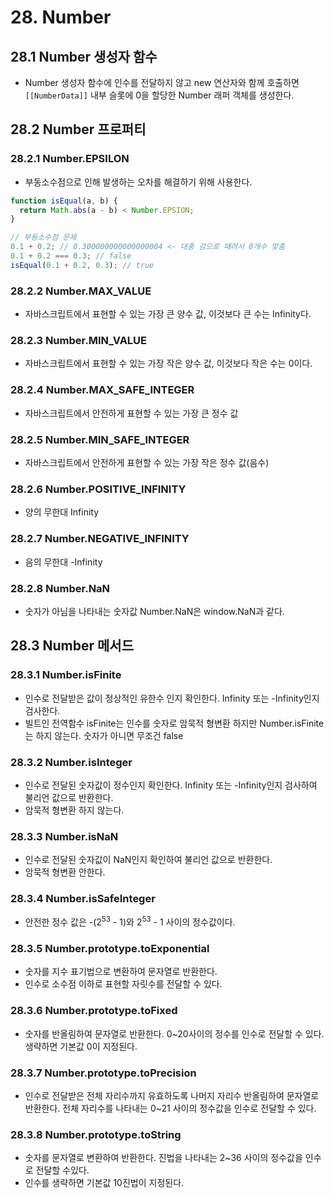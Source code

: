 # 28. Number

## 28.1 Number 생성자 함수

- Number 생성자 함수에 인수를 전달하지 않고 new 연산자와 함께 호출하면 `[[NumberData]]` 내부 슬롯에 0을 할당한 Number 래퍼 객체를 생성한다.

## 28.2 Number 프로퍼티

### 28.2.1 Number.EPSILON

- 부동소수점으로 인해 발생하는 오차를 해결하기 위해 사용한다.

```ts
function isEqual(a, b) {
  return Math.abs(a - b) < Number.EPSION;
}

// 부동소수점 문제
0.1 + 0.2; // 0.300000000000000004 <- 대충 감으로 때려서 0개수 맞춤
0.1 + 0.2 === 0.3; // false
isEqual(0.1 + 0.2, 0.3); // true
```

### 28.2.2 Number.MAX_VALUE

- 자바스크립트에서 표현할 수 있는 가장 큰 양수 값, 이것보다 큰 수는 Infinity다.

### 28.2.3 Number.MIN_VALUE

- 자바스크립트에서 표현할 수 있는 가장 작은 양수 값, 이것보다 작은 수는 0이다.

### 28.2.4 Number.MAX_SAFE_INTEGER

- 자바스크립트에서 안전하게 표현할 수 있는 가장 큰 정수 값

### 28.2.5 Number.MIN_SAFE_INTEGER

- 자바스크립트에서 안전하게 표현할 수 있는 가장 작은 정수 값(음수)

### 28.2.6 Number.POSITIVE_INFINITY

- 양의 무한대 Infinity

### 28.2.7 Number.NEGATIVE_INFINITY

- 음의 무한대 -Infinity

### 28.2.8 Number.NaN

- 숫자가 아님을 나타내는 숫자값 Number.NaN은 window.NaN과 같다.

## 28.3 Number 메서드

### 28.3.1 Number.isFinite

- 인수로 전달받은 값이 정상적인 유한수 인지 확인한다. Infinity 또는 -Infinity인지 검사한다.
- 빌트인 전역함수 isFinite는 인수를 숫자로 암묵적 형변환 하지만 Number.isFinite는 하지 않는다. 숫자가 아니면 무조건 false

### 28.3.2 Number.isInteger

- 인수로 전달된 숫자값이 정수인지 확인한다. Infinity 또는 -Infinity인지 검사하여 불리언 값으로 반환한다.
- 암묵적 형변환 하지 않는다.

### 28.3.3 Number.isNaN

- 인수로 전달된 숫자값이 NaN인지 확인하여 불리언 값으로 반환한다.
- 암묵적 형변환 안한다.

### 28.3.4 Number.isSafeInteger

- 안전한 정수 값은 -(2<sup>53</sup> - 1)와 2<sup>53</sup> - 1 사이의 정수값이다.

### 28.3.5 Number.prototype.toExponential

- 숫자를 지수 표기법으로 변환하여 문자열로 반환한다.
- 인수로 소수점 이하로 표현할 자릿수를 전달할 수 있다.

### 28.3.6 Number.prototype.toFixed

- 숫자를 반올림하여 문자열로 반환한다. 0~20사이의 정수를 인수로 전달할 수 있다. 생략하면 기본값 0이 지정된다.

### 28.3.7 Number.prototype.toPrecision

- 인수로 전달받은 전체 자리수까지 유효하도록 나머지 자리수 반올림하여 문자열로 반환한다. 전체 자리수를 나타내는 0~21 사이의 정수값을 인수로 전달할 수 있다.

### 28.3.8 Number.prototype.toString

- 숫자를 문자열로 변환하여 반환한다. 진법을 나타내는 2~36 사이의 정수값을 인수로 전달할 수있다.
- 인수를 생략하면 기본값 10진법이 지정된다.
